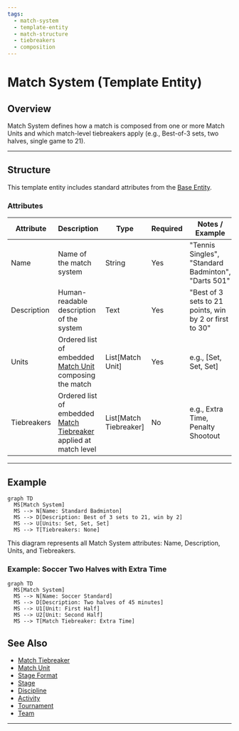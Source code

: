 ```yaml
---
tags:
  - match-system
  - template-entity
  - match-structure
  - tiebreakers
  - composition
---
```


# Match System (Template Entity)

## Overview

Match System defines how a match is composed from one or more Match Units and which match-level tiebreakers apply (e.g., Best-of-3 sets, two halves, single game to 21).

---

## Structure

This template entity includes standard attributes from the [Base Entity](../../../foundation/base_entity.md).

### Attributes

| Attribute    | Description                                                                                                 | Type            | Required | Notes / Example                                                                 |
| ------------ | ----------------------------------------------------------------------------------------------------------- | --------------- | -------- | ------------------------------------------------------------------------------- |
| Name         | Name of the match system                                                                                    | String          | Yes      | "Tennis Singles", "Standard Badminton", "Darts 501"                            |
| Description  | Human-readable description of the system                                                                    | Text            | Yes      | "Best of 3 sets to 21 points, win by 2 or first to 30"                          |
| Units        | Ordered list of embedded [Match Unit](match_unit/match_unit.md) composing the match                         | List[Match Unit] | Yes    | e.g., [Set, Set, Set]                                                            |
| Tiebreakers  | Ordered list of embedded [Match Tiebreaker](match_tiebreaker.md) applied at match level                     | List[Match Tiebreaker] | No | e.g., Extra Time, Penalty Shootout                                               |

---

## Example

```mermaid
graph TD
  MS[Match System]
  MS --> N[Name: Standard Badminton]
  MS --> D[Description: Best of 3 sets to 21, win by 2]
  MS --> U[Units: Set, Set, Set]
  MS --> T[Tiebreakers: None]
```

This diagram represents all Match System attributes: Name, Description, Units, and Tiebreakers.

### Example: Soccer Two Halves with Extra Time

```mermaid
graph TD
  MS[Match System]
  MS --> N[Name: Soccer Standard]
  MS --> D[Description: Two halves of 45 minutes]
  MS --> U1[Unit: First Half]
  MS --> U2[Unit: Second Half]
  MS --> T[Match Tiebreaker: Extra Time]
```

## See Also

- [Match Tiebreaker](match_tiebreaker.md)
- [Match Unit](match_unit/match_unit.md)
- [Stage Format](../stage_format.md)
- [Stage](../stage.md)
- [Discipline](../../../discipline/discipline.md)
- [Activity](../../../discipline/activity/activity.md)
- [Tournament](../../../tournament/tournament.md)
- [Team](../../../team/team.md)

---

